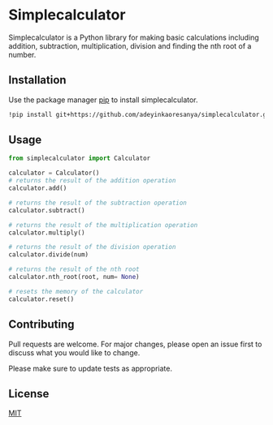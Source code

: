 # Simplecalculator
Simplecalculator is a Python library for making basic calculations including addition, subtraction, multiplication, division and finding the nth root of a number.

## Installation

Use the package manager [pip](https://pip.pypa.io/en/stable/) to install simplecalculator.

```bash
!pip install git+https://github.com/adeyinkaoresanya/simplecalculator.git
```

## Usage

```python
from simplecalculator import Calculator

calculator = Calculator()
# returns the result of the addition operation
calculator.add()

# returns the result of the subtraction operation
calculator.subtract()

# returns the result of the multiplication operation
calculator.multiply()

# returns the result of the division operation
calculator.divide(num)

# returns the result of the nth root
calculator.nth_root(root, num= None)

# resets the memory of the calculator
calculator.reset()
```

## Contributing
Pull requests are welcome. For major changes, please open an issue first to discuss what you would like to change.

Please make sure to update tests as appropriate.

## License
[MIT](https://choosealicense.com/licenses/mit/)
